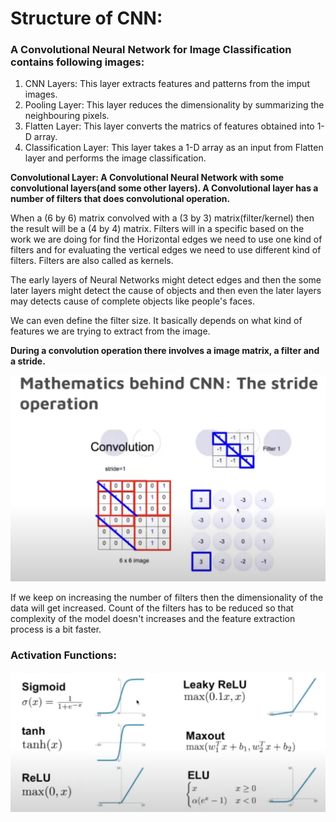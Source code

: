 # Structure of CNN:

### A Convolutional Neural Network for Image Classification contains following images:

1. CNN Layers: This layer extracts features and patterns from the imput images.
2. Pooling Layer: This layer reduces the dimensionality by summarizing the neighbouring pixels.
3. Flatten Layer: This layer converts the matrics of features obtained into 1-D array.
4. Classification Layer: This layer takes a 1-D array as an input from Flatten layer and performs the image classification.

**Convolutional Layer: A Convolutional Neural Network with some convolutional layers(and some other layers). A Convolutional layer has a number of filters that does convolutional operation.**

When a (6 by 6) matrix convolved with a (3 by 3) matrix(filter/kernel) then the result will be a (4 by 4) matrix.
Filters will in a specific based on the work we are doing for find the Horizontal edges we need to use one kind of filters and for evaluating the vertical edges we need to use different kind of filters. Filters are also called as kernels.

The early layers of Neural Networks might detect edges and then the some later layers might detect the cause of objects and then even the later layers may detects cause of complete objects like people's faces.

We can even define the filter size. It basically depends on what kind of features we are trying to extract from the image.

**During a convolution operation there involves a image matrix, a filter and a stride.**

![Sample Image](images/1.jpeg)

If we keep on increasing the number of filters then the dimensionality of the data will get increased. Count of the filters has to be reduced so that complexity of the model doesn't increases and the feature extraction process is a bit faster.

### Activation Functions:

![Sample Image](images/2.jpeg)




